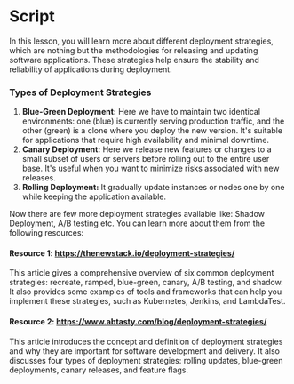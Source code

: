 # Script
In this lesson, you will learn more about different deployment strategies, which are nothing but the methodologies for releasing and updating software applications. These strategies help ensure the stability and reliability of applications during deployment.

### Types of Deployment Strategies

1. **Blue-Green Deployment:** Here we have to maintain two identical environments: one (blue) is currently serving production traffic, and the other (green) is a clone where you deploy the new version. It's suitable for applications that require high availability and minimal downtime.
2. **Canary Deployment:** Here we release new features or changes to a small subset of users or servers before rolling out to the entire user base. It's useful when you want to minimize risks associated with new releases.
3. **Rolling Deployment:** It gradually update instances or nodes one by one while keeping the application available.

Now there are few more deployment strategies available like: Shadow Deployment, A/B testing etc. You can learn more about them from the following resources:

#### Resource 1: https://thenewstack.io/deployment-strategies/
This article gives a comprehensive overview of six common deployment strategies: recreate, ramped, blue-green, canary, A/B testing, and shadow. It also provides some examples of tools and frameworks that can help you implement these strategies, such as Kubernetes, Jenkins, and LambdaTest. 

#### Resource 2: https://www.abtasty.com/blog/deployment-strategies/
This article introduces the concept and definition of deployment strategies and why they are important for software development and delivery. It also discusses four types of deployment strategies: rolling updates, blue-green deployments, canary releases, and feature flags. 


